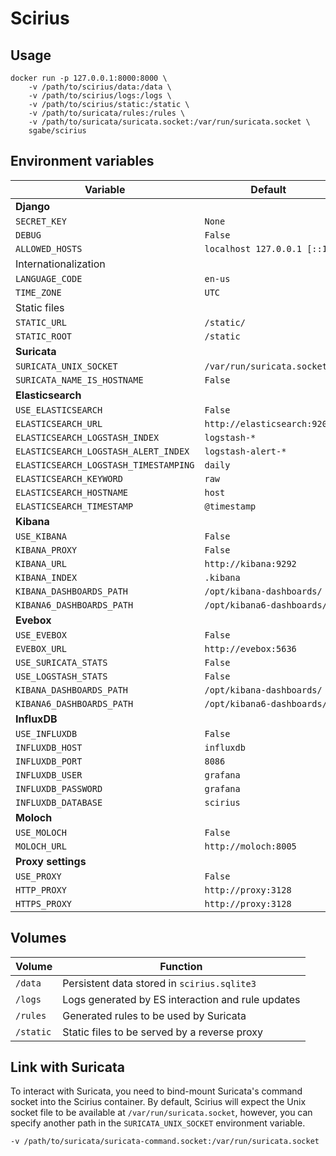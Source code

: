 # Scirius

## Usage

    docker run -p 127.0.0.1:8000:8000 \
        -v /path/to/scirius/data:/data \
        -v /path/to/scirius/logs:/logs \
        -v /path/to/scirius/static:/static \
        -v /path/to/suricata/rules:/rules \
        -v /path/to/suricata/suricata.socket:/var/run/suricata.socket \
        sgabe/scirius

## Environment variables

| Variable                             | Default                               | 
| -------------------------------------|---------------------------------------| 
| **Django**                                                                   |
| `SECRET_KEY`                         | `None`                                |
| `DEBUG`                              | `False`                               |
| `ALLOWED_HOSTS`                      | `localhost 127.0.0.1 [::1]`           |
| Internationalization                                                         |
| `LANGUAGE_CODE`                      | `en-us`                               |
| `TIME_ZONE`                          | `UTC`                                 |
| Static files                                                                 |
| `STATIC_URL`                         | `/static/`                            |
| `STATIC_ROOT`                        | `/static`                             |
| **Suricata**                                                                 |
| `SURICATA_UNIX_SOCKET`               | `/var/run/suricata.socket`            |
| `SURICATA_NAME_IS_HOSTNAME`          | `False`                               |
| **Elasticsearch**                                                            |
| `USE_ELASTICSEARCH`                  | `False`                               |
| `ELASTICSEARCH_URL`                  | `http://elasticsearch:9200`           |
| `ELASTICSEARCH_LOGSTASH_INDEX`       | `logstash-*`                          |
| `ELASTICSEARCH_LOGSTASH_ALERT_INDEX` | `logstash-alert-*`                    |
| `ELASTICSEARCH_LOGSTASH_TIMESTAMPING`| `daily`                               |
| `ELASTICSEARCH_KEYWORD`              | `raw`                                 |
| `ELASTICSEARCH_HOSTNAME`             | `host`                                |
| `ELASTICSEARCH_TIMESTAMP`            | `@timestamp`                          |
| **Kibana**                                                                   |
| `USE_KIBANA`                         | `False`                               |
| `KIBANA_PROXY`                       | `False`                               |
| `KIBANA_URL`                         | `http://kibana:9292`                  |
| `KIBANA_INDEX`                       | `.kibana`                             |
| `KIBANA_DASHBOARDS_PATH`             | `/opt/kibana-dashboards/`             |
| `KIBANA6_DASHBOARDS_PATH`            | `/opt/kibana6-dashboards/`            |
| **Evebox**                                                                   |
| `USE_EVEBOX`                         | `False`                               |
| `EVEBOX_URL`                         | `http://evebox:5636`                  |
| `USE_SURICATA_STATS`                 | `False`                               |
| `USE_LOGSTASH_STATS`                 | `False`                               |
| `KIBANA_DASHBOARDS_PATH`             | `/opt/kibana-dashboards/`             |
| `KIBANA6_DASHBOARDS_PATH`            | `/opt/kibana6-dashboards/`            |
| **InfluxDB**                                                                 |
| `USE_INFLUXDB`                       | `False`                               |
| `INFLUXDB_HOST`                      | `influxdb`                            |
| `INFLUXDB_PORT`                      | `8086`                                |
| `INFLUXDB_USER`                      | `grafana`                             |
| `INFLUXDB_PASSWORD`                  | `grafana`                             |
| `INFLUXDB_DATABASE`                  | `scirius`                             |
| **Moloch**                                                                   |
| `USE_MOLOCH`                         | `False`                               |
| `MOLOCH_URL`                         | `http://moloch:8005`                  |
| **Proxy settings**                                                           |
| `USE_PROXY`                          | `False`                               |
| `HTTP_PROXY`                         | `http://proxy:3128`                   |
| `HTTPS_PROXY`                        | `http://proxy:3128`                   |

## Volumes

| Volume    | Function                                                         |
| ----------|------------------------------------------------------------------|
| `/data`   | Persistent data stored in `scirius.sqlite3`                      |
| `/logs`   | Logs generated by ES interaction and rule updates                |
| `/rules`  | Generated rules to be used by Suricata                           |
| `/static` | Static files to be served by a reverse proxy                     |

## Link with Suricata

To interact with Suricata, you need to bind-mount Suricata's command socket
into the Scirius container. By default, Scirius will expect the Unix socket file
to be available at `/var/run/suricata.socket`, however, you can specify another path in the `SURICATA_UNIX_SOCKET` environment variable.

    -v /path/to/suricata/suricata-command.socket:/var/run/suricata.socket
